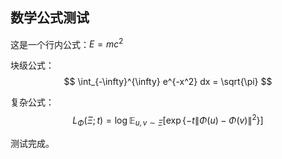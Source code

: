
## 数学公式测试

这是一个行内公式：$E = mc^2$

块级公式：
$$
\int_{-\infty}^{\infty} e^{-x^2} dx = \sqrt{\pi}
$$

复杂公式：
$$
L_{\Phi}(\Xi; t) = \log \mathbb{E}_{u, v \sim \Xi}[\exp\{-t\|\Phi(u)-\Phi(v)\|^2\}]
$$

测试完成。
